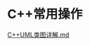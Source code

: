 # C++常用操作

[C++UML类图详解.md](https://github.com/niu0217/Documents/blob/main/C%2B%2B/C%2B%2BUML类图详解.md)